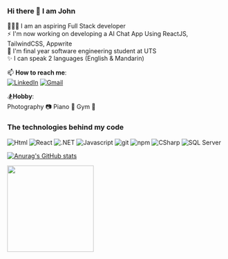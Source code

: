 ### Hi there 👋 I am John

🧑🏻‍💻 I am an aspiring Full Stack developer <br>
⚡ I'm now working on developing a AI Chat App Using ReactJS, TailwindCSS, Appwrite <br>
🏫 I'm final year software engineering student at UTS <br>
✨ I can speak 2 languages (English & Mandarin) <br>

📫 **How to reach me**: <br>
[![LinkedIn](https://img.shields.io/badge/linkedin-%230077B5.svg?style=for-the-badge&logo=linkedin&logoColor=white)](https://www.linkedin.com/in/john-lin-5373b5179/) [![Gmail](https://img.shields.io/badge/Gmail-D14836?style=for-the-badge&logo=gmail&logoColor=white)](mailto:johnlin8968@gmail.com)


🏂**Hobby**: <br>
Photography 📷 Piano 🎹 Gym 💪

<h3>The technologies behind my code</h3>
<p>
  <img alt="Html" src="https://img.shields.io/badge/HTML-%23E34F26.svg?logo=html5&logoColor=white" />
  <img alt="React" src="https://img.shields.io/badge/-React-45b8d8?style=flat-square&logo=react&logoColor=white" />
  <img alt=".NET" src="https://img.shields.io/badge/-.NET-512BD4?style=flat-square&logo=dotnet&logoColor=white" />
  <img alt="Javascript" src="https://img.shields.io/badge/-javascript-f7df1c?style=flat-square&logo=javascript&logoColor=black" />
  <img alt="git" src="https://img.shields.io/badge/-Git-F05032?style=flat-square&logo=git&logoColor=white" />
  <img alt="npm" src="https://img.shields.io/badge/-NPM-CB3837?style=flat-square&logo=npm&logoColor=white" />
  <img alt="CSharp" src="https://img.shields.io/badge/-C%23-239120?style=flat-square&logo=c-sharp&logoColor=white" />
  <img alt="SQL Server" src="https://img.shields.io/badge/-SQL%20Server-CC2927?style=flat-square&logo=microsoft-sql-server&logoColor=white" />
</p>

[![Anurag's GitHub stats](https://github-readme-stats.vercel.app/api?username=JohnL0919)](https://github.com/JohnL0919/github-readme-stats)

<a href="https://github-readme-stats.vercel.app/api/top-langs/?username=JohnL0919&layout=compact">
  <img height=200 align="center" src="https://github-readme-stats.vercel.app/api/top-langs/?username=JohnL0919&layout=compact" />
</a>
